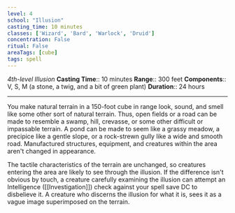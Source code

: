 ```yaml
---
level: 4
school: "Illusion"
casting_time: 10 minutes
classes: ['Wizard', 'Bard', 'Warlock', 'Druid']
concentration: False
ritual: False
areaTags: [cube]
tags: spell
---
```


_4th-level Illusion_
**Casting Time**:: 10 minutes
**Range**:: 300 feet
**Components**:: V, S, M (a stone, a twig, and a bit of green plant)
**Duration**:: 24 hours

---

You make natural terrain in a 150-foot cube in range look, sound, and smell like some other sort of natural terrain. Thus, open fields or a road can be made to resemble a swamp, hill, crevasse, or some other difficult or impassable terrain. A pond can be made to seem like a grassy meadow, a precipice like a gentle slope, or a rock-strewn gully like a wide and smooth road. Manufactured structures, equipment, and creatures within the area aren't changed in appearance.

The tactile characteristics of the terrain are unchanged, so creatures entering the area are likely to see through the illusion. If the difference isn't obvious by touch, a creature carefully examining the illusion can attempt an Intelligence ([[Investigation]]) check against your spell save DC to disbelieve it. A creature who discerns the illusion for what it is, sees it as a vague image superimposed on the terrain.



